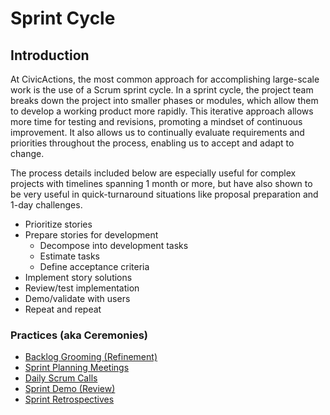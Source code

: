 # Sprint Cycle


## Introduction

At CivicActions, the most common approach for accomplishing large-scale work is the use of a Scrum sprint cycle. In a sprint cycle, the project team breaks down the project into smaller phases or modules, which allow them to develop a working product more rapidly. This iterative approach allows more time for testing and revisions, promoting a mindset of continuous improvement. It also allows us to continually evaluate requirements and priorities throughout the process, enabling us to accept and adapt to change.

The process details included below are especially useful for complex projects with timelines spanning 1 month or more, but have also shown to be very useful in quick-turnaround situations like proposal preparation and 1-day challenges.

*   Prioritize stories
*   Prepare stories for development
    *   Decompose into development tasks
    *   Estimate tasks
    *   Define acceptance criteria
*   Implement story solutions
*   Review/test implementation
*   Demo/validate with users
*   Repeat and repeat

### Practices (aka Ceremonies)

*   [Backlog Grooming (Refinement)](backlog-grooming.md)
*   [Sprint Planning Meetings](sprint-planning-meetings.md)
*   [Daily Scrum Calls](daily-scrum-calls.md)
*   [Sprint Demo (Review)](sprint-demo.md)
*   [Sprint Retrospectives](sprint-retrospectives.md)
